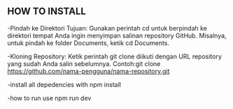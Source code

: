 ## HOW TO INSTALL
-Pindah ke Direktori Tujuan:
Gunakan perintah cd untuk berpindah ke direktori tempat Anda ingin menyimpan salinan repository GitHub. Misalnya, untuk pindah ke folder Documents, ketik cd Documents.


-Kloning Repository:
Ketik perintah git clone diikuti dengan URL repository yang sudah Anda salin sebelumnya.
Contoh:git clone https://github.com/nama-pengguna/nama-repository.git


-install all depedencies with npm install


-how to run use npm run dev
